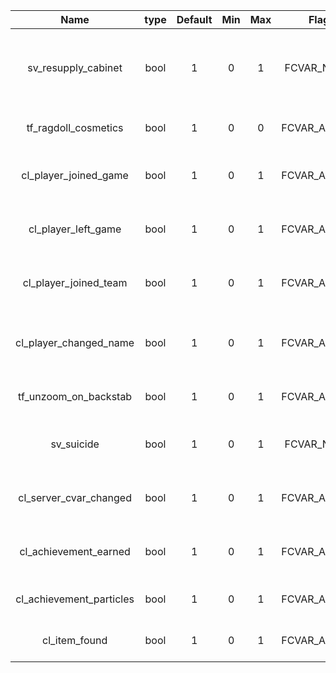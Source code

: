 |           Name           | type | Default | Min | Max |     Flags     |                       Description                       |
|:------------------------:|:----:|:-------:|:---:|:---:|:-------------:|:-------------------------------------------------------:|
| sv_resupply_cabinet      | bool | 1       | 0   | 1   | FCVAR_NOTIFY  | allows the resupply cabinet to be disabled without mods |
| tf_ragdoll_cosmetics     | bool | 1       | 0   | 0   | FCVAR_ARCHIVE | hides cosmetices on ragdolls                            |
| cl_player_joined_game    | bool | 1       | 0   | 1   | FCVAR_ARCHIVE | hides player has joined the game message                |
| cl_player_left_game      | bool | 1       | 0   | 1   | FCVAR_ARCHIVE | hides player has left the game message                  |
| cl_player_joined_team    | bool | 1       | 0   | 1   | FCVAR_ARCHIVE | hides player has joined a team message                  |
| cl_player_changed_name   | bool | 1       | 0   | 1   | FCVAR_ARCHIVE | hides player has changed name message                   |
| tf_unzoom_on_backstab    | bool | 1       | 0   | 1   | FCVAR_ARCHIVE | unzooms when shield breaks                              |
| sv_suicide               | bool | 1       | 0   | 1   | FCVAR_NOTIFY  | Allows a player to use kill or explode                  |
| cl_server_cvar_changed   | bool | 1       | 0   | 1   | FCVAR_ARCHIVE | hides server convar has changed message                 |
| cl_achievement_earned    | bool | 1       | 0   | 1   | FCVAR_ARCHIVE | hides achievement earned message                        |
| cl_achievement_particles | bool | 1       | 0   | 1   | FCVAR_ARCHIVE | hides achievement particles                             |
| cl_item_found            | bool | 1       | 0   | 1   | FCVAR_ARCHIVE | hides item found messages                               |